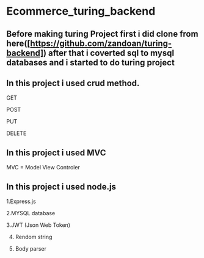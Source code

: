 # Ecommerce_turing_backend
## Before making turing Project first i did clone from here([https://github.com/zandoan/turing-backend]) after that i coverted sql to mysql databases and i started to do turing project

## In this project i used crud method.
 GET
 
 POST
 
 PUT
 
 DELETE
 
 ## In this project i used MVC
 MVC = Model View Controler

## In this project i used node.js
1.Express.js

2.MYSQL database

3.JWT (Json Web Token)

4. Rendom string

5. Body parser

